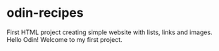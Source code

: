 # odin-recipes
First HTML project creating simple website with lists, links and images. 
Hello Odin! Welcome to my first project.